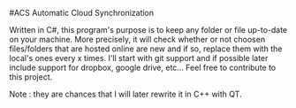 #ACS
Automatic Cloud Synchronization

Written in C#, this program's purpose is to keep any folder or file up-to-date on your machine. More precisely,
it will check whether or not choosen files/folders that are hosted online are new and if so, replace them with the local's ones every x times.
I'll start with git support and if possible later include support for dropbox, google drive, etc...
Feel free to contribute to this project.


Note : they are chances that I will later rewrite it in C++ with QT.
